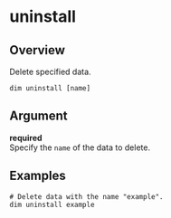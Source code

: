# uninstall

## Overview

Delete specified data.

```bush
dim uninstall [name]
```

## Argument

**required**\
Specify the `name` of the data to delete.

## Examples

```bush
# Delete data with the name "example".
dim uninstall example
```
